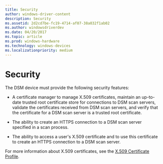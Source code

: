 ```yaml
---
title: Security
author: windows-driver-content
description: Security
ms.assetid: 2d2cd7be-fc19-4714-af07-38a032f1ab02
ms.author: windowsdriverdev
ms.date: 04/20/2017
ms.topic: article
ms.prod: windows-hardware
ms.technology: windows-devices
ms.localizationpriority: medium
---
```


# Security


The DSM device must provide the following security features:

-   A certificate manager to manage X.509 certificates, maintain an up-to-date trusted root certificate store for connections to DSM scan servers, validate the certificates received from DSM scan servers, and verify that the certificate for a DSM scan server is a trusted root certificate.

-   The ability to create an HTTPS connection to a DSM scan server specified in a scan process.

-   The ability to access a user's X.509 certificate and to use this certificate to create an HTTPS connection to a DSM scan server.

For more information about X.509 certificates, see the [X.509 Certificate Profile](http://go.microsoft.com/fwlink/p/?linkid=70416).

 

 





